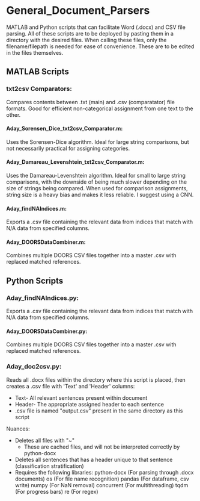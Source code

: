 # General_Document_Parsers
MATLAB and Python scripts that can facilitate Word (.docx) and CSV file parsing.
All of these scripts are to be deployed by pasting them in a directory with the desired files.
When calling these files, only the filename/filepath is needed for ease of convenience. These are to be edited in the files themselves.

## MATLAB Scripts
### txt2csv Comparators:
Compares contents between .txt (main) and .csv (comparatator) file formats. Good for efficient non-categorical assignment from one text to the other.
#### Aday_Sorensen_Dice_txt2csv_Comparator.m: 
Uses the Sorensen-Dice algorithm. Ideal for large string comparisons, but not necessarily practical for assigning categories.
#### Aday_Damareau_Levenshtein_txt2csv_Comparator.m: 
Uses the Damareau-Levenshtein algorithm. Ideal for small to large string comparisons, with the downside of being much slower
depending on the size of strings being compared. When used for comparison assignments, string size is a heavy bias and makes it less reliable. I suggest using a CNN.
#### Aday_findNAIndices.m:
Exports a .csv file containing the relevant data from indices that match with N/A data from specified columns.
#### Aday_DOORSDataCombiner.m:
Combines multiple DOORS CSV files together into a master .csv with replaced matched references.

## Python Scripts
### Aday_findNAIndices.py:
Exports a .csv file containing the relevant data from indices that match with N/A data from specified columns.
#### Aday_DOORSDataCombiner.py:
Combines multiple DOORS CSV files together into a master .csv with replaced matched references.
### Aday_doc2csv.py:
Reads all .docx files within the directory where this script is placed, then creates a .csv file with 'Text' and 'Header' columns:
   - Text- All relevant sentences present within document
   - Header- The appropriate assigned header to each sentence
   - .csv file is named "output.csv" present in the same directory as this script
	
Nuances:
   - Deletes all files with "~"
     - These are cached files, and will not be interpreted correctly by python-docx
   - Deletes all sentences that has a header unique to that sentence (classification stratification)
   - Requires the following libraries:
	python-docx (For parsing through .docx documents)
	os (For file name recognition)
	pandas (For dataframe, csv write)
	numpy (For NaN removal)
	concurrent (For multithreading)
	tqdm (For progress bars)
	re (For regex)

